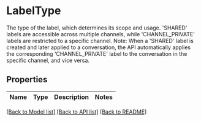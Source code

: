# LabelType

The type of the label, which determines its scope and usage. 'SHARED' labels are accessible across multiple channels, while 'CHANNEL_PRIVATE' labels are restricted to a specific channel. Note: When a 'SHARED' label is created and later applied to a conversation, the API automatically applies the corresponding 'CHANNEL_PRIVATE' label to the conversation in the specific channel, and vice versa.

## Properties

Name | Type | Description | Notes
------------ | ------------- | ------------- | -------------

[[Back to Model list]](../README.md#documentation-for-models) [[Back to API list]](../README.md#documentation-for-api-endpoints) [[Back to README]](../README.md)


